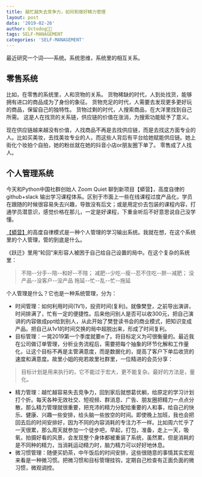 ```yaml
---
title: 越忙越失去竞争力，如何和做好精力管理
layout: post
data: '2019-02-26'
author: Octodog🐙🐶
tags: SELF-MANAGEMENT
categories: 'SELF-MANAGEMENT'
---
```


最近研究一个词——系统。系统思维，系统里的相互关系。

## 零售系统

比如，在零售的系统里，人和货物的关系。
货物稀缺的时代，人到处找货，能够拥有进口的商品成为了身份的象征。
货物充足的时代，人需要去发现更多更好玩的商品，保留自己的独特性。
货物过剩的时代，人搜索商品，在大洋里找到自己所需。
这是人在找货的关系链，供应链的价值在涨消，为搜索功能赋予了意义。

现在供应链越来越没有价值，人找商品不再是去找供应链，而是去找这方面专业的人。比如买美妆，去找美妆专业的人，而这些人背后有平台给她赋能供应链。她上街化个妆拍个自拍，她的粉丝就在她的抖音小店or朋友圈下单了。
零售成了人找人。

## 个人管理系统

今天和Python中国社群创始人 Zoom Quiet 聊到新项目【蟒营】，高度自律的 github+slack 输出学习课程体系。区别于市面上一些在线课程过度产品化，学员在跟随的时候很容易失去兴趣，导致没有后文；或是用定价去包装的课程内容，打通学员潜意识，感觉价格在那儿，一定是好课程，下重金听后不好意思说自己没学懂。

[【蟒营】](https://101.camp/)的高度自律模式是一种个人管理的学习输出系统。我就在想，在这个系统里的个人管理，管的到底是什么。

《跃迁》里用“轮回”来形容人被困于自己给自己设置的局中。在这个复杂的系统里：
 > 不陪--分手--陪--和好--不陪；
 减肥--少吃--瘦--忍不住吃--胖--减肥；
 没产品--没客户--没产品
 拖延--忙--乱--忙--拖延

个人管理是什么？它也是一种系统管理，分为：

- 时间管理：如何利用时间(1V1)，投资时间(复利)。就像樊登，之前导出演讲，时间排满了，忙有一定的便捷性。后来他问别人是否可以收300元，把自己演讲的内容做成ppt给到别人，从此开始了樊登读书会的商业模式，把知识变成产品。把自己从1v1的时间交换的局中超脱出来，形成了时间复利。
- 目标管理：一晃2019第一个季度就要🔚了。将目标定义为可很衡量的。最近我在公司做订单管理，分析业务流程后，需要把每个抽象的环节化解和工作量化，让这个目标不再是主管满意度，而是数据化的，提高了客户下单后收货的速度和满意度。故里小姐的宛若故里社群里，一位精进的会员分享：
> 目标计划是用来执行的，它不能过于宏大，更不能复杂。最好的方法是，量化。
- 精力管理：越忙越容易失去竞争力，回到家后就想葛优躺，给原定的学习计划打个折。每天各种无效社交、短视频、群消息、广告、朋友圈把精力一点点分散，那么精力管理就很重要，把充沛的精力分配给重要的人和事，给自己的快乐、健康、兴趣一些安排，给头脑一些放空的时间。即使晚上加班，我也会把回去后的时间安排好，因为不同的内容消耗的专注力不一样。比如周六忙乎了一天很累，那么周天就参加一个徒步吧，早起，打包，准备，走上一天，吸氧，拍摄好看的风景，会发现整个身体都被重装了系统，虽然累，但是消耗的是不同种的精力，当消耗运动精力时，脑力精力可以好好地休息。
- 微习惯管理：随便买奶茶，中午饭后的时间安排，这些很随意的事情其实宏观来看是一种微习惯。把微习惯和目标管理挂钩，定期自己检查有正面负面的微习惯，微观调控。




